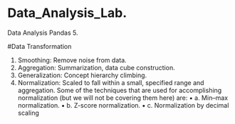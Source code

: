 # Data_Analysis_Lab.
Data Analysis Pandas 5.


#Data Transformation
1. Smoothing: Remove noise from data.
2. Aggregation: Summarization, data cube construction.
3. Generalization: Concept hierarchy climbing.
4. Normalization: Scaled to fall within a small, specified range and aggregation. Some of the techniques
that are used for accomplishing normalization (but we will not be covering them here) are:
▪ a. Min–max normalization.
▪ b. Z-score normalization.
▪ c. Normalization by decimal scaling

<br>


